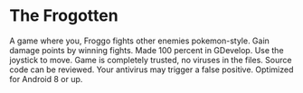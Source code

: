 # The Frogotten
A game where you, Froggo fights other enemies pokemon-style. Gain damage points by winning fights. Made 100 percent in GDevelop. Use the joystick to move. Game is completely trusted, no viruses in the files. Source code can be reviewed. Your antivirus may trigger a false positive. Optimized for Android 8 or up.


